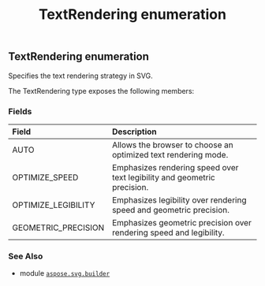 ﻿---
title: TextRendering enumeration
second_title: Aspose.SVG for Python via .NET API References
description: 
type: docs
weight: 1840
url: /python-net/aspose.svg.builder/textrendering/
is_root: false
---

## TextRendering enumeration

Specifies the text rendering strategy in SVG.



The TextRendering type exposes the following members:

### Fields
| Field | Description |
| :- | :- |
| AUTO | Allows the browser to choose an optimized text rendering mode. |
| OPTIMIZE_SPEED | Emphasizes rendering speed over text legibility and geometric precision. |
| OPTIMIZE_LEGIBILITY | Emphasizes legibility over rendering speed and geometric precision. |
| GEOMETRIC_PRECISION | Emphasizes geometric precision over rendering speed and legibility. |



### See Also
* module [`aspose.svg.builder`](..)
